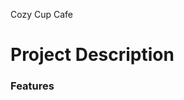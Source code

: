Cozy Cup Cafe

<h1>Project Description</h1>

<h3>Features</h3>
<a src = https://github.com/gauravghongde/social-icons/blob/master/PNG/Color/Facebook.png?raw=true></a>

